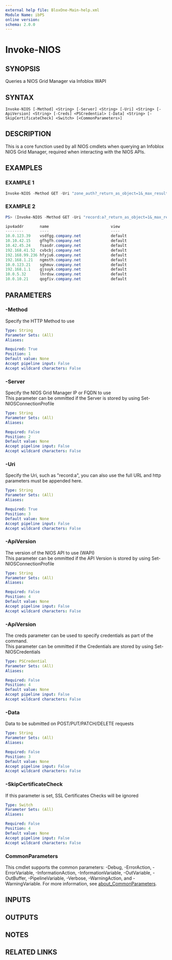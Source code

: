 ```yaml
---
external help file: BloxOne-Main-help.xml
Module Name: ibPS
online version:
schema: 2.0.0
---
```


# Invoke-NIOS

## SYNOPSIS
Queries a NIOS Grid Manager via Infoblox WAPI

## SYNTAX

```
Invoke-NIOS [-Method] <String> [-Server] <String> [-Uri] <String> [-ApiVersion] <String> [-Creds] <PSCredential> [-Data] <String> [-SkipCertificateCheck] <Switch> [<CommonParameters>]
```

## DESCRIPTION
This is a core function used by all NIOS cmdlets when querying an Infoblox NIOS Grid Manager, required when interacting with the NIOS APIs.

## EXAMPLES

### EXAMPLE 1
```powershell
Invoke-NIOS -Method GET -Uri "zone_auth?_return_as_object=1&_max_results=10"
```

### EXAMPLE 2
```powershell
PS> (Invoke-NIOS -Method GET -Uri "record:a?_return_as_object=1&_max_results=10").result | ft ipv4addr,name,view

ipv4addr       name                           view
--------       ----                           ----
10.0.123.39    vsdfgg.company.net             default
10.10.42.15    gfhgfh.company.net             default
10.42.45.24    fsasdr.company.net             default
192.168.41.52  cvbcbj.company.net             default
192.168.99.236 hfyju6.company.net             default
192.168.1.21   ngmsth.company.net             default
10.0.123.21    sghmuv.company.net             default
192.168.1.1    gjsuyk.company.net             default
10.0.5.32      lhrdsw.company.net             default
10.0.10.21     qogfiv.company.net             default
```

## PARAMETERS

### -Method
Specify the HTTP Method to use

```yaml
Type: String
Parameter Sets: (All)
Aliases:

Required: True
Position: 1
Default value: None
Accept pipeline input: False
Accept wildcard characters: False
```

### -Server
Specify the NIOS Grid Manager IP or FQDN to use  
This parameter can be ommitted if the Server is stored by using Set-NIOSConnectionProfile

```yaml
Type: String
Parameter Sets: (All)
Aliases:

Required: False
Position: 2
Default value: None
Accept pipeline input: False
Accept wildcard characters: False
```

### -Uri
Specify the Uri, such as "record:a", you can also use the full URL and http parameters must be appended here.

```yaml
Type: String
Parameter Sets: (All)
Aliases:

Required: True
Position: 3
Default value: None
Accept pipeline input: False
Accept wildcard characters: False
```

### -ApiVersion
The version of the NIOS API to use (WAPI)  
This parameter can be ommitted if the API Version is stored by using Set-NIOSConnectionProfile

```yaml
Type: String
Parameter Sets: (All)
Aliases:

Required: False
Position: 4
Default value: None
Accept pipeline input: False
Accept wildcard characters: False
```

### -ApiVersion
The creds parameter can be used to specify credentials as part of the command.  
This parameter can be ommitted if the Credentials are stored by using Set-NIOSCredentials

```yaml
Type: PSCredential
Parameter Sets: (All)
Aliases:

Required: False
Position: 4
Default value: None
Accept pipeline input: False
Accept wildcard characters: False
```

### -Data
Data to be submitted on POST/PUT/PATCH/DELETE requests

```yaml
Type: String
Parameter Sets: (All)
Aliases:

Required: False
Position: 3
Default value: None
Accept pipeline input: False
Accept wildcard characters: False
```

### -SkipCertificateCheck
If this parameter is set, SSL Certificates Checks will be ignored

```yaml
Type: Switch
Parameter Sets: (All)
Aliases:

Required: False
Position: 4
Default value: None
Accept pipeline input: False
Accept wildcard characters: False
```

### CommonParameters
This cmdlet supports the common parameters: -Debug, -ErrorAction, -ErrorVariable, -InformationAction, -InformationVariable, -OutVariable, -OutBuffer, -PipelineVariable, -Verbose, -WarningAction, and -WarningVariable. For more information, see [about_CommonParameters](http://go.microsoft.com/fwlink/?LinkID=113216).

## INPUTS

## OUTPUTS

## NOTES

## RELATED LINKS
